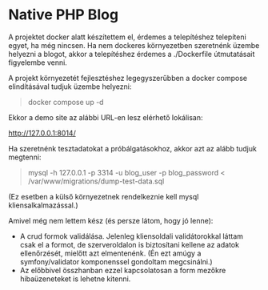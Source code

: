 # Native PHP Blog

A projektet docker alatt készítettem el, érdemes a telepítéshez telepíteni egyet, ha még nincsen. Ha nem dockeres környezetben szeretnénk üzembe helyezni a blogot, akkor a telepítéshez érdemes a ./Dockerfile útmutatásait figyelembe venni.

A projekt környezetét fejlesztéshez legegyszerűbben a docker compose elindításával tudjuk üzembe helyezni:

> docker compose up -d

Ekkor a demo site az alábbi URL-en lesz elérhető lokálisan:

http://127.0.0.1:8014/

Ha szeretnénk tesztadatokat a próbálgatásokhoz, akkor azt az alább tudjuk megtenni:

> mysql -h 127.0.0.1 -p 3314 -u blog_user -p blog_password < /var/www/migrations/dump-test-data.sql

(Ez esetben a külső környezetnek rendelkeznie kell mysql kliensalkalmazással.)

Amivel még nem lettem kész (és persze látom, hogy jó lenne):
- A crud formok validálása. Jelenleg kliensoldali validátorokkal láttam csak el a formot, de szerveroldalon is biztosítani kellene az adatok ellenőrzését, mielőtt azt elmentenénk. (Én ezt amúgy a symfony/validator komponenssel gondoltam megcsinálni.)
- Az előbbivel összhanban ezzel kapcsolatosan a form mezőkre hibaüzeneteket is lehetne kitenni.
